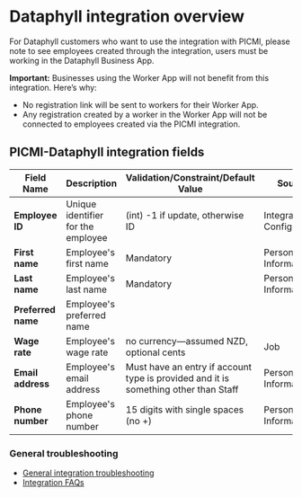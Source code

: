 # Dataphyll integration overview

For Dataphyll customers who want to use the integration with PICMI, please note to see employees created through the integration, users must be working in the Dataphyll Business App.

<prompt>

**Important:** Businesses using the Worker App will not benefit from this integration. Here’s why:
* No registration link will be sent to workers for their Worker App.
* Any registration created by a worker in the Worker App will not be connected to employees created via the PICMI integration.
 </prompt>

## PICMI-Dataphyll integration fields

| **Field Name**     | **Description**                    | **Validation/Constraint/Default Value**                                             | **Source**                |
|--------------------|------------------------------------|-------------------------------------------------------------------------------------|---------------------------|
| **Employee ID**    | Unique identifier for the employee | (int) -1 if update, otherwise ID                                                    | Integration Configuration |
| **First name**     | Employee's first name              | Mandatory                                                                           | Personal Information      |
| **Last name**      | Employee's last name               | Mandatory                                                                           | Personal Information      |
| **Preferred name** | Employee's preferred name          |                                                                                     |                           |
| **Wage rate**      | Employee's wage rate               | no currency—assumed NZD, optional cents                                             | Job                       |
| **Email address**  | Employee's email address           | Must have an entry if account type is provided and it is something other than Staff | Personal Information      |
| **Phone number**   | Employee's phone number            | 15 digits with single spaces (no +)                                                 | Personal Information      |

<explanation>

### General troubleshooting

- [General integration troubleshooting](integrations#troubleshooting)
- [Integration FAQs](../faqs#integrations)

</explanation>

